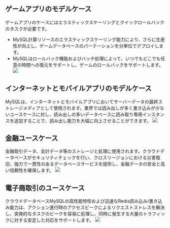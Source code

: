 ## ゲームアプリのモデルケース
ゲームアプリのケースにはエラスティックスケーリングとクイックロールバックのタスクが必要です。
- MySQL計算リソースのエラスティックスケーリング能力により、さらに生産性が向上し、ゲームデータベースのパーテーションを分単位でデプロイします。
- MySQLはロールバック機能およびバッチ処理によって、いつでもどこでも任意の時間への復元をサポートし、ゲームのロールバックをサポートします。
![](https://main.qcloudimg.com/raw/33986932896aa36c45da02514ab75299.png)

## インターネットとモバイルアプリのモデルケース
MySQLは、インターネットとモバイルアプリにおいてサーバーデータの最終ストレージメディアとして使用されます。業界では読み出しが多く書き込みが少ないユースケースに対し、読み出しの多いデータベースに読み取り専用インスタンスを追加することで、読み出し能力を大幅に向上させることができます。
![](https://main.qcloudimg.com/raw/1e9c80cc49f6e08e37abe4a90db58735.png)

## 金融ユースケース
金融取引データ、会計データ等のストレージと処理に使用されます。クラウドデータベースがセキュリティチェックを行い、クロスリージョンにおける災害復旧、強力で一貫性のあるデータベースサービスを提供し、金融データの安全と高い信頼性を確保します。
![](https://main.qcloudimg.com/raw/a8dac9ba93f3fbf822d908e4db9b1108.png)

## 電子商取引のユースケース
クラウドデータベースMySQLの高性能特性および迅速なRedis読み込み/書き込み能力は、アクション進行時のアクセスピークによるリクエストストレスを解決し、突発的なタスクのピークを容易に処理し、同時に発生する大量のトラフィックに対する安定した対応をサポートします。
![](https://main.qcloudimg.com/raw/8149f36d8db86e8cd39ef6d02412e90e.png)
